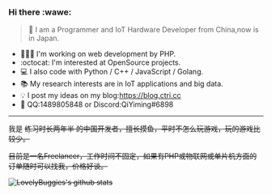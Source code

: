 ### Hi there :wawe:
> :boy: I am a Programmer and IoT Hardware Developer from China,now is in Japan.

- 👨🏻‍💻 I'm working on web development by PHP.
- :octocat: I'm interested at OpenSource projects.
- :computer: I also code with Python / C++ / JavaScript / Golang.
- :books: My research interests are in IoT applications and big data.
- :bulb: I post my ideas on my blog:<a href="https://blog.ctri.cc/">https://blog.ctri.cc</a>
- :speech_balloon: QQ:1489805848 or Discord:QiYiming#6898

---

我是 <s>练习时长两年半</a> 的中国开发者，擅长摸鱼，平时不怎么玩游戏，玩的游戏比较少。

目前是一名Freelancer，工作时间不固定，如果有PHP或物联网或单片机方面的订单随时可以找我，价格好谈。

![LovelyBuggies's github stats](https://github-readme-stats.vercel.app/api?username=CodereInc&show_icons=true&hide_border=true)
